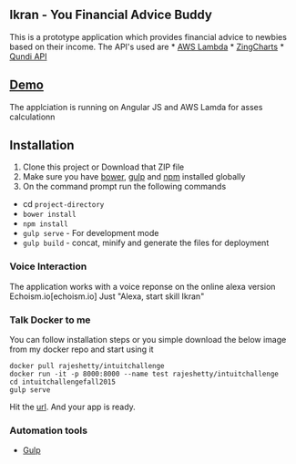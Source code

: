 ## Ikran  - You Financial Advice Buddy

This is a prototype application which provides financial advice to newbies based on their income.
The API's used are
    * [AWS Lambda](https://aws.amazon.com/lambda/)
    * [ZingCharts](http://zingchart.github.io/ZingChart-AngularJS/)
    * [Qundi API](https://www.quandl.com/tools/api)

## [Demo](http://rajeshetty.com/intuitchallenge/index.html)

The applciation is running on Angular JS and AWS Lamda for asses calculationn


## Installation
1. Clone this project or Download that ZIP file
2. Make sure you have [bower](http://bower.io/), [gulp](https://www.npmjs.com/package/gulp) and  [npm](https://www.npmjs.org/) installed globally
3. On the command prompt run the following commands
- cd `project-directory`
- `bower install`
- `npm install`
- `gulp serve` - For development mode
- `gulp build` - concat, minify and generate the files for deployment


### Voice Interaction

The application works with a voice reponse on the online alexa version Echoism.io[echoism.io]
Just  "Alexa, start skill Ikran"

### Talk Docker to me

You can follow installation steps or you simple download the below image from my docker repo and start using it
```
docker pull rajeshetty/intuitchallenge
docker run -it -p 8000:8000 --name test rajeshetty/intuitchallenge
cd intuitchallengefall2015
gulp serve
```
Hit the [url](http://localhost:8000/#/login). And your app is ready.

### Automation tools

- [Gulp](http://gulpjs.com/)
